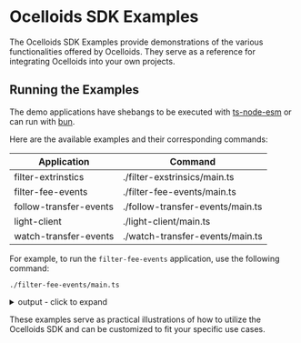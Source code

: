 # Ocelloids SDK Examples

The Ocelloids SDK Examples provide demonstrations of the various functionalities offered by Ocelloids.
They serve as a reference for integrating Ocelloids into your own projects.

## Running the Examples

The demo applications have shebangs to be executed with [ts-node-esm](https://typestrong.org/ts-node/) 
or can run with [bun](https://bun.sh).

Here are the available examples and their corresponding commands:

| Application            | Command                          |
| ---------------------- | -------------------------------- |
| filter-extrinstics     | ./filter-exstrinsics/main.ts     |
| filter-fee-events      | ./filter-fee-events/main.ts      |
| follow-transfer-events | ./follow-transfer-events/main.ts |
| light-client           | ./light-client/main.ts           |
| watch-transfer-events  | ./watch-transfer-events/main.ts  |

For example, to run the `filter-fee-events` application, use the following command:

```shell
./filter-fee-events/main.ts
```
<details>
<summary>output - click to expand</summary>

> Some output has been skipped for brevity.

```javascript
{
  eventId: '16134446-2-0',
  extrinsicId: '16134446-2',
  extrinsicPosition: 0,
  blockNumber: '16,134,446',
  method: 'Withdraw',
  section: 'balances',
  index: '0x0508',
  data: {
    who: '12xtAYsRUrmbniiWQqJtECiBQrMn8AypQcXhnQAc6RB6XkLW',
    amount: '161,430,964'
  }
}
{
  eventId: '16134446-2-4',
  extrinsicId: '16134446-2',
  extrinsicPosition: 4,
  blockNumber: '16,134,446',
  method: 'Deposit',
  section: 'balances',
  index: '0x0507',
  data: {
    who: '13UVJyLnbVp9RBZYFwFGyDvVd1y27Tt8tkntv6Q7JVPhFsTB',
    amount: '129,144,771'
  }
}
{
  eventId: '16134446-2-6',
  extrinsicId: '16134446-2',
  extrinsicPosition: 6,
  blockNumber: '16,134,446',
  method: 'Deposit',
  section: 'balances',
  index: '0x0507',
  data: {
    who: '12YVhYTtGpTCSXRvPHyNjDK7y5p4J52ppBVJGjWh2PGrUe9r',
    amount: '32,286,193'
  }
}
```
</details>

These examples serve as practical illustrations of how to utilize the Ocelloids SDK and can be customized to fit your specific use cases.
